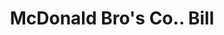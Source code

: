 ---
doi: 10.7916/D83B7BBP
date_other: '1910'
date_other_textual: '1910'
form: printed ephemera
genre:
- Invoices
name:
- McDonald Bro's Co.
object_in_context_url: https://biggert.cul.columbia.edu/items/view/ave_biggert_01878
subject_hierarchical_geographic:
- Minneapolis, Minnesota, United States
subject_name:
- McDonald Bro's Co.
title: McDonald Bro's Co.. Bill
sort_title: McDonald Bro's Co.. Bill
call_number: ave_biggert_01878
coordinates:
- 44.983333333333334,-93.26666666666667
pid: ave_biggert_01878
identifiers: ave_biggert_01878
thumbnail: https://derivativo-3.library.columbia.edu/iiif/2/ldpd:490668/full/!256,256/0/native.jpg
permalink: "/biggert/ave_biggert_01878/"
layout: iiif-image-page
---